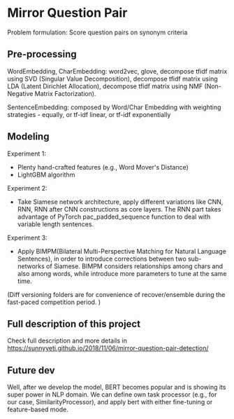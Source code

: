 # Mirror Question Pair

Problem formulation: Score question pairs on synonym criteria

## Pre-processing
WordEmbedding, CharEmbedding: word2vec, glove, decompose tfidf matrix using SVD (Singular Value Decomposition), decompose tfidf matrix using LDA (Latent Dirichlet Allocation), decompose tfidf matrix using NMF (Non-Negative Matrix Factorization). 

SentenceEmbedding: composed by Word/Char Embedding with weighting strategies - equally, or tf-idf linear, or tf-idf exponentially

## Modeling

Experiment 1: 
- Plenty hand-crafted features (e.g., Word Mover's Distance)
- LightGBM algorithm

Experiment 2:
- Take Siamese network architecture, apply different variations like CNN, RNN, RNN after CNN constructions as core layers.
The RNN part takes advantage of PyTorch pac_padded_sequence function to deal with variable length sentences. 

Experiment 3:
- Apply BIMPM(Bilateral Multi-Perspective Matching for Natural Language Sentences), in order to introduce corrections between two sub-networks of Siamese. BIMPM considers relationships among chars and also among words, while introduce more parameters to tune at the same time. 

(Diff versioning folders are for convenience of recover/ensemble during the fast-paced competition period. )

## Full description of this project
Check full description and more details in https://sunnyyeti.github.io/2018/11/06/mirror-question-pair-detection/

## Future dev
Well, after we develop the model, BERT becomes popular and is showing its super power in NLP domain. 
We can define own task processor (e.g., for our case, SimilarityProcessor), and apply bert with either fine-tuning or feature-based mode. 
